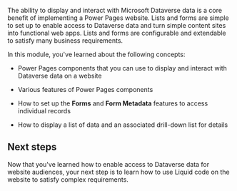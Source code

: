 The ability to display and interact with Microsoft Dataverse data is a core benefit of implementing a Power Pages website. Lists and forms are simple to set up to enable access to Dataverse data and turn simple content sites into functional web apps. Lists and forms are configurable and extendable to satisfy many business requirements.

In this module, you've learned about the following concepts: 

- Power Pages components that you can use to display and interact with Dataverse data on a website

- Various features of Power Pages components

- How to set up the **Forms** and **Form Metadata** features to access individual records

- How to display a list of data and an associated drill-down list for details

## Next steps

Now that you've learned how to enable access to Dataverse data for website audiences, your next step is to learn how to use Liquid code on the website to satisfy complex requirements.
